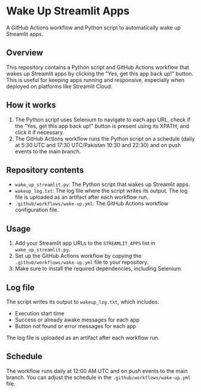 # Wake Up Streamlit Apps

A GitHub Actions workflow and Python script to automatically wake up Streamlit apps.

## Overview

This repository contains a Python script and GitHub Actions workflow that wakes up Streamlit apps by clicking the "Yes, get this app back up!" button. This is useful for keeping apps running and responsive, especially when deployed on platforms like Streamlit Cloud.

## How it works

1. The Python script uses Selenium to navigate to each app URL, check if the "Yes, get this app back up!" button is present using its XPATH, and click it if necessary.
2. The GitHub Actions workflow runs the Python script on a schedule (daily at 5:30 UTC and 17:30 UTC/Pakistan 10:30 and 22:30) and on push events to the main branch.

## Repository contents

* `wake_up_streamlit.py`: The Python script that wakes up Streamlit apps.
* `wakeup_log.txt`: The log file where the script writes its output. The log file is uploaded as an artifact after each workflow run.
* `.github/workflows/wake-up.yml`: The GitHub Actions workflow configuration file.

## Usage

1. Add your Streamlit app URLs to the `STREAMLIT_APPS` list in `wake_up_streamlit.py`.
2. Set up the GitHub Actions workflow by copying the `.github/workflows/wake-up.yml` file to your repository.
3. Make sure to install the required dependencies, including Selenium.

## Log file

The script writes its output to `wakeup_log.txt`, which includes:

* Execution start time
* Success or already awake messages for each app
* Button not found or error messages for each app

The log file is uploaded as an artifact after each workflow run.

## Schedule

The workflow runs daily at 12:00 AM UTC and on push events to the main branch. You can adjust the schedule in the `.github/workflows/wake-up.yml` file.
